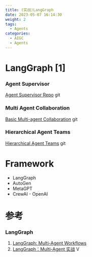 ```yaml
---
title: (实战)LangGraph
date: 2023-05-07 16:14:30
weight: 2
tags:
  - Agents
categories:
  - AIGC  
  - Agents
---
```


<p></p>
<!-- more -->


#  LangGraph [1]
### Agent Supervisor
[Agent Supervisor Repo](https://github.com/langchain-ai/langgraph/blob/main/examples/multi_agent/agent_supervisor.ipynb) git

### Multi Agent Collaboration
[Basic Multi-agent Collaboration](https://github.com/langchain-ai/langgraph/blob/main/examples/multi_agent/multi-agent-collaboration.ipynb) git

### Hierarchical Agent Teams
[Hierarchical Agent Teams](https://github.com/langchain-ai/langgraph/blob/main/examples/multi_agent/hierarchical_agent_teams.ipynb) git



# Framework
+ LangGraph
+ AutoGen
+ MetaGPT
+ CrewAI - OpenAI

# 参考
### LangGraph
1. [LangGraph: Multi-Agent Workflows](https://blog.langchain.dev/langgraph-multi-agent-workflows/)
2. [LangGraph：Multi-Agent 实战](https://www.bilibili.com/video/BV1F541117kW/) V


